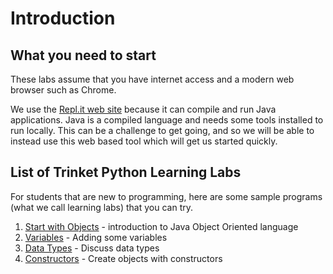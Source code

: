 # Introduction

## What you need to start

These labs assume that you have internet access and a modern web browser such as Chrome.

We use the [Repl.it web site](https://repl.it/) because it can compile and run Java applications.  Java is a compiled language and needs some tools installed to run locally.  This can be a challenge to get going, and so we will be able to instead use this web based tool which will get us started quickly.

## List of Trinket Python Learning Labs
For students that are new to programming, here are some sample programs (what we call learning labs) that you can try.

1. [Start with Objects](./01-objects.md) - introduction to Java Object Oriented language
2. [Variables](./02-variables.md) - Adding some variables
4. [Data Types](./03-datatypes.md) - Discuss data types
5. [Constructors](./04-constructors.md) - Create objects with constructors

